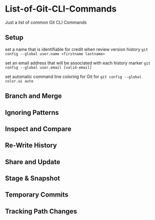 # List-of-Git-CLI-Commands
Just a list of common Git CLI Commands


## Setup

set a name that is identifiable for credit when review version history
```git config --global user.name <firstname lastname>```

set an email address that will be associated with each history marker
```git config --global user.email [valid-email]```

set automatic command line coloring for Git for 
```git config --global color.ui auto```


## Branch and Merge


## Ignoring Patterns


## Inspect and Compare


## Re-Write History


## Share and Update


## Stage & Snapshot


## Temporary Commits


## Tracking Path Changes



